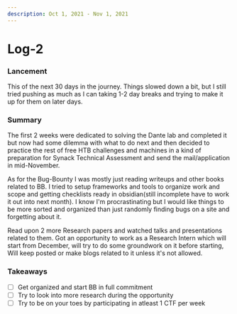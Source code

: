 ```yaml
---
description: Oct 1, 2021 - Nov 1, 2021
---
```


# Log-2

### Lancement

This of the next 30 days in the journey. Things slowed down a bit, but I still tried pushing as much as I can taking 1-2 day breaks and trying to make it up for them on later days.

### Summary

The first 2 weeks were dedicated to solving the Dante lab and completed it but now had some dilemma with what to do next and then decided to practice the rest of free HTB challenges and machines in a kind of preparation for Synack Technical Assessment and send the mail/application in mid-November.

As for the Bug-Bounty I was mostly just reading writeups and other books related to BB. I tried to setup frameworks and tools to organize work and scope and getting checklists ready in obsidian(still incomplete have to work it out into next month). I know I'm procrastinating but I would like things to be more sorted and organized than just randomly finding bugs on a site and forgetting about it.

Read upon 2 more Research papers and watched talks and presentations related to them. Got an opportunity to work as a Research Intern which will start from December, will try to do some groundwork on it before starting, Will keep posted or make blogs related to it unless it's not allowed.

### Takeaways

* [ ] Get organized and start BB in full commitment
* [ ] Try to look into more research during the opportunity
* [ ] Try to be on your toes by participating in atleast 1 CTF per week
